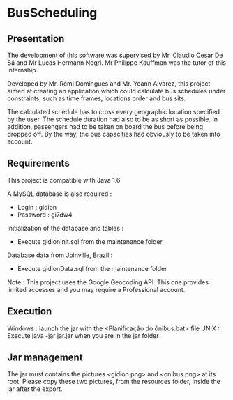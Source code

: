 BusScheduling
=============
Presentation
------------
The development of this software was supervised by Mr. Claudio Cesar De Sá
and Mr Lucas Hermann Negri. Mr Philippe Kauffman was the tutor of this
internship.

Developed by Mr. Rémi Domingues and Mr. Yoann Alvarez, this project aimed
at creating an application which could calculate bus schedules under
constraints, such as time frames, locations order and bus sits.

The calculated schedule has to cross every geographic location specified by
the user. The schedule duration had also to be as short as possible. In
addition, passengers had to be taken on board the bus before being dropped
off. By the way, the bus capacities had obviously to be taken into account.


Requirements
------------
This project is compatible with Java 1.6

A MySQL database is also required :
- Login : gidion
- Password : gi7dw4

Initialization of the <gidion> database and tables :
- Execute gidionInit.sql from the maintenance folder

Database data from Joinville, Brazil :
- Execute gidionData.sql from the maintenance folder

Note :
This project uses the Google Geocoding API. This one provides limited accesses
and you may require a Professional account.


Execution
---------
Windows : launch the jar with the <Planificação do ônibus.bat> file
UNIX : Execute java -jar jar.jar when you are in the jar folder


Jar management
--------------
The jar must contains the pictures <gidion.png> and <onibus.png> at its root.
Please copy these two pictures, from the resources folder, inside the jar
after the export.
